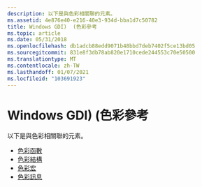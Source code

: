 ```yaml
---
description: 以下是與色彩相關聯的元素。
ms.assetid: 4e876e40-e216-40e3-934d-bba1d7c50782
title: Windows GDI)  (色彩參考
ms.topic: article
ms.date: 05/31/2018
ms.openlocfilehash: db1adcb88edd9071b48bbd7deb7402f5ce13bd05
ms.sourcegitcommit: 831e8f3db78ab820e1710cede244553c70e50500
ms.translationtype: MT
ms.contentlocale: zh-TW
ms.lasthandoff: 01/07/2021
ms.locfileid: "103691923"
---
```

# <a name="color-reference-windows-gdi"></a>Windows GDI)  (色彩參考

以下是與色彩相關聯的元素。

-   [色彩函數](color-functions.md)
-   [色彩結構](color-structures.md)
-   [色彩宏](color-macros.md)
-   [色彩訊息](color-messages.md)

 

 



